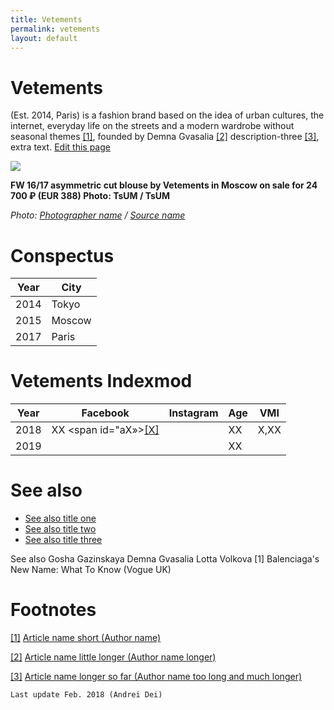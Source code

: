 ```yaml
---
title: Vetements
permalink: vetements
layout: default
---
```




# Vetements


(Est. 2014, Paris) is a fashion brand based on the idea of urban cultures, the internet, everyday life on the streets and a modern wardrobe without seasonal themes <span id="a1">[\[1\]](#f1)</span>, founded by Demna Gvasalia <span id="a2">[\[2\]](#f2)</span> description-three <span id="a3">[\[3\]](#f3)</span>, extra text. [Edit this page](http://prose.io/#indexmod/encyclopedia/edit/master/vetements.md)

![](/encyclopedia/images/image-name.jpg)

**FW 16/17 asymmetric cut blouse by Vetements in Moscow on sale for 24 700 ₽ (EUR 388)
Photo: TsUM / TsUM**

*Photo: [Photographer name](/photographer-name-page) / [Source name](/source-name-page)*

# Conspectus

|Year|City|
|----|-----|
|2014|Tokyo|
|2015|Moscow|
|2017|Paris|

# Vetements Indexmod

|Year|Facebook|Instagram|Age|VMI|
|-|-|-|-|-|
|2018|ХХ <span id="aХ»>[\[Х\]](#fХ)</span>||ХХ|Х,ХХ|
|2019|||ХХ||

# See also

+ [See also title one](page-template)
+ [See also title two](page-template)
+ [See also title three](page-template)

See also
Gosha Gazinskaya
Demna Gvasalia
Lotta Volkova
[1] Balenciaga's New Name: What To Know (Vogue UK)

# Footnotes

[[1]](#a1) <span id="f1"></span> [Article name short (Author name)](http://example.net/article)

[[2]](#a2) <span id="f2"></span> [Article name little longer (Author name longer)](http://example.net/article)

[[3]](#a3) <span id="f3"></span> [Article name longer so far (Author name too long and much longer)](http://example.net/article)

`Last update Feb. 2018 (Andrei Dei)`
